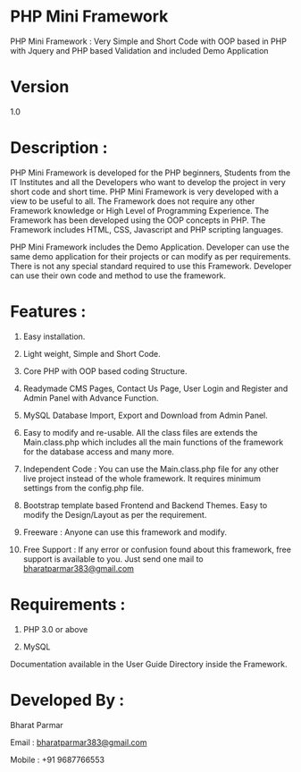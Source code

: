 # PHP Mini Framework  
PHP Mini Framework : Very Simple and Short Code with OOP based in PHP with Jquery and PHP based Validation and included Demo Application

# Version 
1.0


# Description :
PHP Mini Framework is developed for the PHP beginners, Students from the IT Institutes and all the Developers who want to develop the project in very short code and short time. PHP Mini Framework is very developed with a view to be useful to all. The Framework does not require any other Framework knowledge or High Level of Programming Experience. The Framework has been developed using the OOP concepts in PHP. The Framework includes HTML, CSS, Javascript and PHP scripting languages. 

PHP Mini Framework includes the Demo Application. Developer can use the same demo application for their projects or can modify as per requirements. There is not any special standard required to use this Framework. Developer can use their own code and method to use the framework.

# Features :
1) Easy installation.

2) Light weight, Simple and Short Code.

3) Core PHP with OOP based coding Structure.

4) Readymade CMS Pages, Contact Us Page, User Login and Register and Admin Panel with Advance Function.

5) MySQL Database Import, Export and Download from Admin Panel.

6) Easy to modify and re-usable. All the class files are extends the Main.class.php which includes all the main functions of the framework for the database access and many more. 

7) Independent Code : You can use the Main.class.php file for any other live project instead of the whole framework. It requires minimum settings from the config.php file.

8) Bootstrap template based Frontend and Backend Themes. Easy to modify the Design/Layout as per the requirement.

9) Freeware : Anyone can use this framework and modify.

10) Free Support : If any error or confusion found about this framework, free support is available to you. Just send one mail to bharatparmar383@gmail.com

# Requirements :
1) PHP 3.0 or above

2) MySQL

Documentation available in the User Guide Directory inside the Framework.

# Developed By : 
Bharat Parmar

Email : bharatparmar383@gmail.com

Mobile : +91 9687766553
